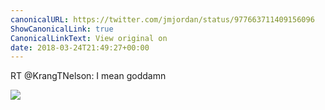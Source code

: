 ```yaml
---
canonicalURL: https://twitter.com/jmjordan/status/977663711409156096
ShowCanonicalLink: true
CanonicalLinkText: View original on
date: 2018-03-24T21:49:27+00:00
---
```

RT @KrangTNelson: I mean goddamn

![](/images/977663711409156096-DZE3raUXUAEe-9g.jpg)